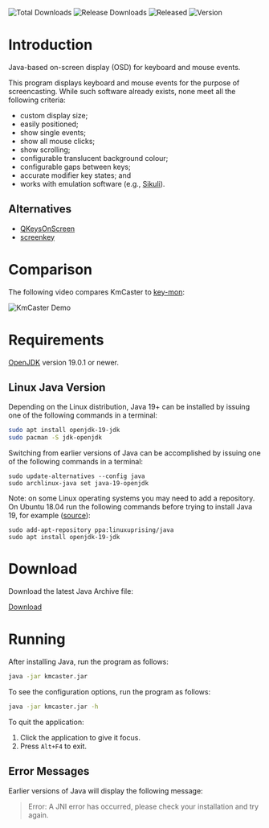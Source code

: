 ![Total Downloads](https://img.shields.io/github/downloads/DaveJarvis/kmcaster/total?color=blue&label=Total%20Downloads&style=flat) ![Release Downloads](https://img.shields.io/github/downloads/DaveJarvis/kmcaster/latest/total?color=purple&label=Release%20Downloads&style=flat) ![Released](https://img.shields.io/github/release-date/DaveJarvis/kmcaster?color=red&style=flat&label=Released) ![Version](https://img.shields.io/github/v/release/DaveJarvis/kmcaster?style=flat&label=Release)

# Introduction

Java-based on-screen display (OSD) for keyboard and mouse events.

This program displays keyboard and mouse events for the purpose of screencasting. While such software already exists, none meet all the following criteria:

* custom display size;
* easily positioned;
* show single events;
* show all mouse clicks;
* show scrolling;
* configurable translucent background colour;
* configurable gaps between keys;
* accurate modifier key states; and
* works with emulation software (e.g., [Sikuli](http://sikulix.com/)).

## Alternatives

* [QKeysOnScreen](https://github.com/ctrlcctrlv/QKeysOnScreen)
* [screenkey](https://www.thregr.org/~wavexx/software/screenkey)

# Comparison

The following video compares KmCaster to [key-mon](https://github.com/critiqjo/key-mon):

![KmCaster Demo](images/kmcaster-01.gif "Comparison Video")

# Requirements

[OpenJDK](https://bell-sw.com/pages/downloads/#/java-19-current) version 19.0.1 or newer.

## Linux Java Version

Depending on the Linux distribution, Java 19+ can be installed by issuing one of the following commands in a terminal:

```bash
sudo apt install openjdk-19-jdk
sudo pacman -S jdk-openjdk
```

Switching from earlier versions of Java can be accomplished by issuing one of the following commands in a terminal:

```
sudo update-alternatives --config java
sudo archlinux-java set java-19-openjdk
```

Note: on some Linux operating systems you may need to add a repository.
On Ubuntu 18.04 run the following commands before trying to install Java 19, for example ([source](http://ubuntuhandbook.org/index.php/2020/03/install-oracle-java-14-ubuntu-18-04-20-04/)):

```
sudo add-apt-repository ppa:linuxuprising/java
sudo apt install openjdk-19-jdk
```

# Download

Download the latest Java Archive file:

[Download](https://github.com/DaveJarvis/kmcaster/releases/latest/download/kmcaster.jar)

# Running

After installing Java, run the program as follows:

``` bash
java -jar kmcaster.jar
```

To see the configuration options, run the program as follows:

``` bash
java -jar kmcaster.jar -h
```

To quit the application:

1. Click the application to give it focus.
1. Press `Alt+F4` to exit.

## Error Messages

Earlier versions of Java will display the following message:

> Error: A JNI error has occurred, please check your installation and try again.

